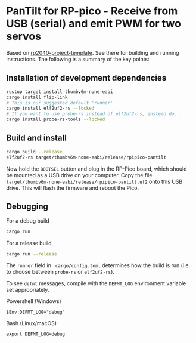 # PanTilt for RP-pico - Receive from USB (serial) and emit PWM for two servos

Based on
[rp2040-project-template](https://github.com/rp-rs/rp2040-project-template). See
there for building and running instructions. The following is a summary of the
key points:

## Installation of development dependencies

```sh
rustup target install thumbv6m-none-eabi
cargo install flip-link
# This is our suggested default 'runner'
cargo install elf2uf2-rs --locked
# If you want to use probe-rs instead of elf2uf2-rs, instead do...
cargo install probe-rs-tools --locked
```

## Build and install


```sh
cargo build --release
elf2uf2-rs target/thumbv6m-none-eabi/release/rpipico-pantilt
```

Now hold the `BOOTSEL` button and plug in the RP-Pico board, which should be mounted as a USB drive on your computer. Copy the file `target/thumbv6m-none-eabi/release/rpipico-pantilt.uf2` onto this USB drive. This will flash the firmware and reboot the Pico.


## Debugging

For a debug build
```sh
cargo run
```
For a release build
```sh
cargo run --release
```

The `runner` field in `.cargo/config.toml` determines how the build is run (i.e.
to choose between `probe-rs` or `elf2uf2-rs`).

To see `defmt` messages, compile with the `DEFMT_LOG` environment variable
set appropriately.

Powershell (Windows)

```
$Env:DEFMT_LOG="debug"
```

Bash (Linux/macOS)

```
export DEFMT_LOG=debug
```
